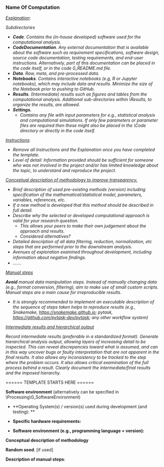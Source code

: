 ### Name Of Computation



<u>*Explanation*</u>:



*Subdirectories*

* ***Code**. Contains the (in-house developed) software used for the computational analysis.*
* ***CodeDocumentation**. Any external documentation that is available about the software such as requirement specifications, software design, source code documentation, testing requirements, and end-user instructions. Alternatively, part of this documentation can be placed in the code itself, or in the code 0_README.md file.*
* ***Data**. Raw, meta, and pre-processed data.*
* ***Notebooks**. Contains interactive notebooks (e.g, R or Jupyter notebooks), which may include data and results. Minimize the size of the Notebook prior to pushing to GitHub.*
* ***Results**. (Intermediate) results such as figures and tables from the computational analysis. Additional sub-directories within \Results, to organize the results, are allowed.* 
* ***Settings.*** 
  * *Contains any file with input parameters for e.g., statistical analysis and computational simulations. If only few parameters or parameter files are required then these might also be placed in the \Code directory or directly in the code itself.*



*<u>Instructions</u>:* 

* *Remove all Instructions and the Explanation once you have completed the template.*
* *Level of detail: Information provided should be sufficient for someone who was not involved in the project and/or has limited knowledge about the topic,  to understand and reproduce the project.* 



<u>*Conceptual description of methodology to improve transparency.*</u>

* *Brief description of used pre-existing methods (version) including specification of the mathematical/statistical model, parameters, variables, references, etc.*
* *If a new method is developed that this method should be described in full detail.* 
* *Describe why the selected or developed computational approach is valid for your research question.*
  * *This allows your peers to make their own judgement about the approach and results.* 
  * *Considered alternatives?*
* *Detailed description of all data filtering, reduction, normalization, etc steps that are performed prior to the downstream analysis.*
* *Avenues of exploration examined throughout development, including information about negative ﬁndings.*
* *.......*



*<u>Manual steps</u>*

***Avoid** manual data manipulation steps. Instead of manually changing data (e.g., format conversion, filtering), aim to make use of small custom scripts. Manual steps are a main cause for irreproducible results.*  

* *It is strongly recommended to implement an executable description of the sequence of steps taken helps to reproduce results (e.g., Snakemake, https://snakemake.github.io; pytask, https://github.com/pytask-dev/pytask; any other workflow system)*



*<u>Intermediate results and hierarchical output</u>*

*Record intermediate results (preferable in a standardized format). Generate hierarchical analysis output, allowing layers of increasing detail to be inspected. This can reveal discrepancies toward what is assumed, and can in this way uncover bugs or faulty interpretation that are not apparent in the final results. It also allows any inconsistency to be tracked to the step where the problem occurs.  It also allows critical examination of the full process behind a result. Clearly document the intermediate/final results and the imposed hierarchy.*



====== TEMPLATE STARTS HERE ======



**Software environment** (alternatively can be specified in \Processing\0_SoftwareEnvironment)

* **Operating System(s) / version(s) used during development (and testing): **

* **Specific hardware requirements:**

* **Software environment (e.g., programming language + version):** 





**Conceptual description of methodology** 



**Random seed**: [if used]



**Description of manual steps**:



